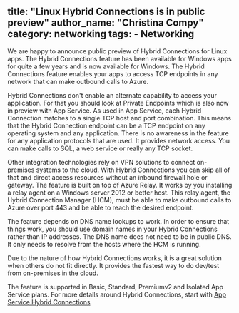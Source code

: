 title: "Linux Hybrid Connections is in public preview"
author_name: "Christina Compy"
category: networking
tags:
    - Networking
---

We are happy to announce public preview of Hybrid Connections for Linux apps. The Hybrid Connections feature has been available for Windows apps for quite a few years and is now available for Windows. The Hybrid Connections feature enables your apps to access TCP endpoints in any network that can make outbound calls to Azure. 

Hybrid Connections don't enable an alternate capability to access your application. For that you should look at Private Endpoints which is also now in preview with App Service. As used in App Service, each Hybrid Connection matches to a single TCP host and port combination. This means that the Hybrid Connection endpoint can be a TCP endpoint on any operating system and any application. There is no awareness in the feature for any application protocols that are used. It provides network access. You can make calls to SQL, a web service or really any TCP socket.

Other integration technologies rely on VPN solutions to connect on-premises systems to the cloud. With Hybrid Connections you can skip all of that and direct access resources without an inbound firewall hole or gateway. The feature is built on top of Azure Relay. It works by you installing a relay agent on a Windows server 2012 or better host. This relay agent, the Hybrid Connection Manager (HCM), must be able to make outbound calls to Azure over port 443 and be able to reach the desired endpoint. 

The feature depends on DNS name lookups to work. In order to ensure that things work, you should use domain names in your Hybrid Connections rather than IP addresses. The DNS name does not need to be in public DNS. It only needs to resolve from the hosts where the HCM is running. 

Due to the nature of how Hybrid Connections works, it is a great solution when others do not fit directly. It provides the fastest way to do dev/test from on-premises in the cloud. 

The feature is supported in Basic, Standard, Premiumv2 and Isolated App Service plans. For more details around Hybrid Connections, start with [App Service Hybrid Connections](https://docs.microsoft.com/azure/app-service/app-service-hybrid-connections)
